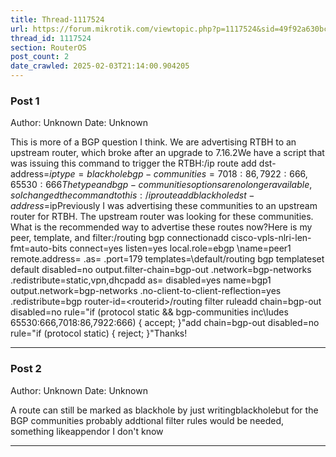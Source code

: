 ```yaml
---
title: Thread-1117524
url: https://forum.mikrotik.com/viewtopic.php?p=1117524&sid=49f92a630bc7970d8ca50523be880e8f#p1117524
thread_id: 1117524
section: RouterOS
post_count: 2
date_crawled: 2025-02-03T21:14:00.904205
---
```


### Post 1
Author: Unknown
Date: Unknown

This is more of a BGP question I think.  We are advertising RTBH to an upstream router, which broke after an upgrade to 7.16.2We have a script that was issuing this command to trigger the RTBH:/ip route add dst-address=$ip type=blackhole bgp-communities=7018:86,7922:666,65530:666The type and bgp-communities options are no longer available, so I changed the command to this:/ip route add blackhole dst-address=$ipPreviously I was advertising these communities to an upstream router for RTBH.  The upstream router was looking for these communities.  What is the recommended way to advertise these routes now?Here is my peer, template, and filter:/routing bgp connectionadd cisco-vpls-nlri-len-fmt=auto-bits connect=yes listen=yes local.role=ebgp \name=peer1 remote.address=<remote address> .as=<asn> .port=179 templates=\default/routing bgp templateset default disabled=no output.filter-chain=bgp-out .network=bgp-networks \.redistribute=static,vpn,dhcpadd as=<asn> disabled=yes name=bgp1 output.network=bgp-networks \.no-client-to-client-reflection=yes .redistribute=bgp router-id=\<routerid>/routing filter ruleadd chain=bgp-out disabled=no rule="if (protocol static && bgp-communities inc\ludes 65530:666,7018:86,7922:666) { accept; }"add chain=bgp-out disabled=no rule="if (protocol static) { reject; }"Thanks!

---
### Post 2
Author: Unknown
Date: Unknown

A route can still be marked as blackhole by just writingblackholebut for the BGP communities probably addtional filter rules would be needed, something likeappendor I don't know

---
